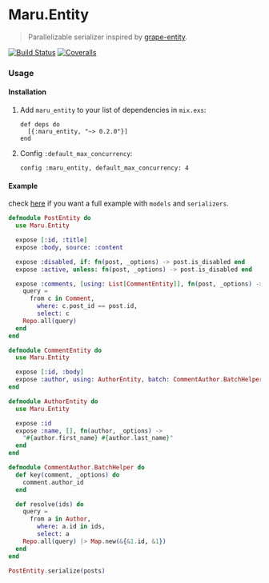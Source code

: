 Maru.Entity
==========

> Parallelizable serializer inspired by [grape-entity](https://github.com/ruby-grape/grape-entity).

[![Build Status](https://img.shields.io/travis/elixir-maru/maru_entity.svg?style=flat-square)](https://travis-ci.org/elixir-maru/maru_entity)
[![Coveralls](https://img.shields.io/coveralls/elixir-maru/maru_entity.svg?style=flat-square)](https://coveralls.io/github/elixir-maru/maru_entity)

### Usage

#### Installation

1. Add `maru_entity` to your list of dependencies in `mix.exs`:

    ```
    def deps do
      [{:maru_entity, "~> 0.2.0"}]
    end
    ```

2. Config `:default_max_concurrency`:

    ```
    config :maru_entity, default_max_concurrency: 4
    ```

####  Example

check [here](https://github.com/elixir-maru/maru_examples/blob/master/entity) if you want a full example with `models` and `serializers`.

```elixir
defmodule PostEntity do
  use Maru.Entity

  expose [:id, :title]
  expose :body, source: :content

  expose :disabled, if: fn(post, _options) -> post.is_disabled end
  expose :active, unless: fn(post, _options) -> post.is_disabled end

  expose :comments, [using: List[CommentEntity]], fn(post, _options) ->
    query =
      from c in Comment,
        where: c.post_id == post.id,
        select: c
    Repo.all(query)
  end
end

defmodule CommentEntity do
  use Maru.Entity

  expose [:id, :body]
  expose :author, using: AuthorEntity, batch: CommentAuthor.BatchHelper
end

defmodule AuthorEntity do
  use Maru.Entity

  expose :id
  expose :name, [], fn(author, _options) ->
    "#{author.first_name} #{author.last_name}"
  end
end

defmodule CommentAuthor.BatchHelper do
  def key(comment, _options) do
    comment.author_id
  end

  def resolve(ids) do
    query =
      from a in Author,
        where: a.id in ids,
        select: a
    Repo.all(query) |> Map.new(&{&1.id, &1})
  end
end

PostEntity.serialize(posts)
```
